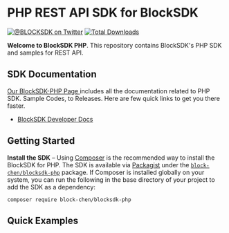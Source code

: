 # PHP REST API SDK for BlockSDK
[![@BLOCKSDK on Twitter](https://img.shields.io/badge/twitter-%40BLOCKSDK-blue.svg)](https://twitter.com/BlockSdk)
[![Total Downloads](https://img.shields.io/packagist/dt/block-chen/blocksdk-php.svg?style=flat)](https://packagist.org/packages/block-chen/blocksdk-php)

__Welcome to BlockSDK PHP__. This repository contains BlockSDK's PHP SDK and samples for REST API.

## SDK Documentation
[ Our BlockSDK-PHP Page ](https://docs.blocksdk.com/) includes all the documentation related to PHP SDK. Sample Codes, to Releases. Here are few quick links to get you there faster.
* [ BlockSDK Developer Docs]

## Getting Started
**Install the SDK** – Using [Composer] is the recommended way to install the
   BlockSDK for PHP. The SDK is available via [Packagist] under the
   [`block-chen/blocksdk-php`][install-packagist] package. If Composer is installed globally on your system, you can run the following in the base directory of your project to add the SDK as a dependency:
   ```
   composer require block-chen/blocksdk-php
   ```

## Quick Examples


[install-packagist]: https://packagist.org/packages/block-chen/blocksdk-php
[composer]: http://getcomposer.org
[packagist]: http://packagist.org
[BlockSDK Developer Docs]: https://docs.blocksdk.com
